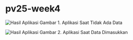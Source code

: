# pv25-week4

![Hasil Aplikasi](ss_app_1.png)
Gambar 1. Aplikasi Saat Tidak Ada Data

![Hasil Aplikasi](ss_app_2.png)
Gambar 2. Aplikasi Saat Data Dimasukkan